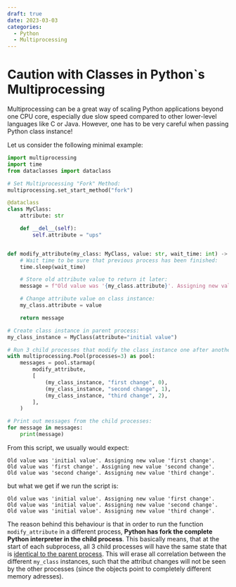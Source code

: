 ```yaml
---
draft: true 
date: 2023-03-03
categories:
  - Python
  - Multiprocessing
---
```


# Caution with Classes in Python`s Multiprocessing
Multiprocessing can be a great way of scaling Python applications beyond one CPU core, especially due slow speed compared to other lower-level languages like C or Java. However, one has to be very careful when passing Python class instance!

Let us consider the following minimal example:
```python
import multiprocessing
import time
from dataclasses import dataclass

# Set Multiprocessing "Fork" Method:
multiprocessing.set_start_method("fork")

@dataclass
class MyClass:
    attribute: str

    def __del__(self):
        self.attribute = "ups"


def modify_attribute(my_class: MyClass, value: str, wait_time: int) -> str:
    # Wait time to be sure that previous process has been finished:
    time.sleep(wait_time)

    # Store old attribute value to return it later:
    message = f"Old value was '{my_class.attribute}'. Assigning new value '{value}'."

    # Change attribute value on class instance:
    my_class.attribute = value

    return message

# Create class instance in parent process:
my_class_instance = MyClass(attribute="initial value")

# Run 3 child processes that modify the class instance one after another:
with multiprocessing.Pool(processes=3) as pool:
    messages = pool.starmap(
        modify_attribute,
        [
            (my_class_instance, "first change", 0),
            (my_class_instance, "second change", 1),
            (my_class_instance, "third change", 2),
        ],
    )

# Print out messages from the child processes:
for message in messages:
    print(message)

```

From this script, we usually would expect:

    Old value was 'initial value'. Assigning new value 'first change'.
    Old value was 'first change'. Assigning new value 'second change'.
    Old value was 'second change'. Assigning new value 'third change'.

but what we get if we run the script is:
  
    Old value was 'initial value'. Assigning new value 'first change'.
    Old value was 'initial value'. Assigning new value 'second change'.
    Old value was 'initial value'. Assigning new value 'third change'.

The reason behind this behaviour is that in order to run the function `modify_attribute` in a different process, **Python has fork the complete Python  interpreter in the child process**. This basically means, that at the start of each subprocess, all 3 child processes will have the same state that is [identical to the parent process](https://docs.python.org/3/library/multiprocessing.html#contexts-and-start-methods). This will erase all correlation between the different `my_class` instances, such that the attribut changes will not be seen by the other processes (since the objects point to completely different memory adresses).
